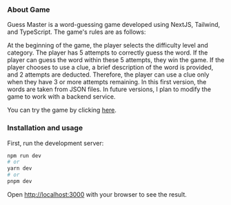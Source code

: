 ### About Game
Guess Master is a word-guessing game developed using NextJS, Tailwind, and TypeScript. The game's rules are as follows:

At the beginning of the game, the player selects the difficulty level and category.
The player has 5 attempts to correctly guess the word.
If the player can guess the word within these 5 attempts, they win the game.
If the player chooses to use a clue, a brief description of the word is provided, and 2 attempts are deducted. Therefore, the player can use a clue only when they have 3 or more attempts remaining.
In this first version, the words are taken from JSON files. In future versions, I plan to modify the game to work with a backend service.

You can try the game by clicking [here](https://guess-master.vercel.app).

### Installation and usage

First, run the development server:

```bash
npm run dev
# or
yarn dev
# or
pnpm dev
```

Open [http://localhost:3000](http://localhost:3000) with your browser to see the result.
